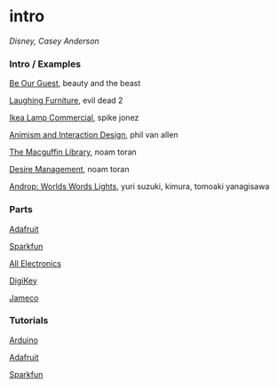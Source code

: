 # intro
*Disney, Casey Anderson*

### Intro / Examples
[Be Our Guest](http://www.youtube.com/watch?v=afzmwAKUppU), beauty and the beast

[Laughing Furniture](http://www.metacafe.com/watch/mv-EsVn/evil_dead_ii_evil_furniture), evil dead 2

[Ikea Lamp Commercial](https://www.youtube.com/watch?v=dBqhIVyfsRg), spike jonez

[Animism and Interaction Design](http://www.philvanallen.com/animism-interaction-design/), phil van allen

[The Macguffin Library](http://noamtoran.com/NT2009/projects/the-macguffin-library), noam toran

[Desire Management](http://noamtoran.com/NT2009/projects/desire-management), noam toran

[Androp: Worlds Words Lights](http://yurisuzuki.com/works/robots-for-music-video/), yuri suzuki, kimura, tomoaki yanagisawa

### Parts

[Adafruit](https://www.adafruit.com/)

[Sparkfun](https://www.sparkfun.com/)

[All Electronics](https://www.allelectronics.com/)

[DigiKey](http://www.digikey.com/)

[Jameco](http://www.jameco.com/)

### Tutorials

[Arduino](http://www.arduino.cc/#)

[Adafruit](http://learn.adafruit.com/)

[Sparkfun](https://www.sparkfun.com/tutorials)